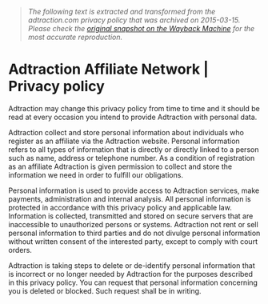 > *The following text is extracted and transformed from the adtraction.com privacy policy that was archived on 2015-03-15. Please check the [original snapshot on the Wayback Machine](https://web.archive.org/web/20150315034504id_/http%3A//adtraction.com/en/privacy) for the most accurate reproduction.*

# Adtraction Affiliate Network | Privacy policy

Adtraction may change this privacy policy from time to time and it should be read at every occasion you intend to provide Adtraction with personal data.

Adtraction collect and store personal information about individuals who register as an affiliate via the Adtraction website. Personal information refers to all types of information that is directly or directly linked to a person such as name, address or telephone number. As a condition of registration as an affiliate Adtraction is given permission to collect and store the information we need in order to fulfill our obligations.

Personal information is used to provide access to Adtraction services, make payments, administration and internal analysis. All personal information is protected in accordance with this privacy policy and applicable law. Information is collected, transmitted and stored on secure servers that are inaccessible to unauthorized persons or systems. Adtraction not rent or sell personal information to third parties and do not divulge personal information without written consent of the interested party, except to comply with court orders.

Adtraction is taking steps to delete or de-identify personal information that is incorrect or no longer needed by Adtraction for the purposes described in this privacy policy. You can request that personal information concerning you is deleted or blocked. Such request shall be in writing.
